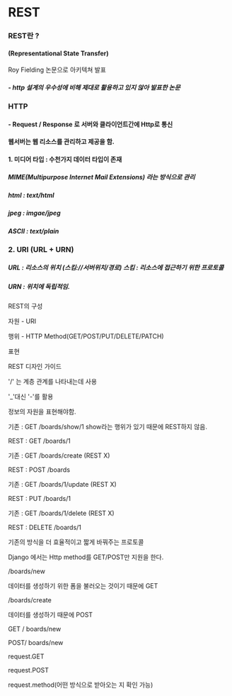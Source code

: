 # REST



### REST란 ?

#### (Representational State Transfer)

Roy Fielding 논문으로 아키텍쳐 발표

##### - http 설계의 우수성에 비해 제대로 활용하고 있지 않아 발표한 논문 





### HTTP

#### - Request / Response 로 서버와 클라이언트간에 Http로 통신





#### 웹서버는 웹 리소스를 관리하고 제공을 함.

#### 1. 미디어 타입 : 수천가지 데이터 타입이 존재

##### MIME(Multipurpose Internet Mail Extensions) 라는 방식으로 관리



##### html : text/html

##### jpeg : imgae/jpeg

##### ASCII : text/plain





### 2. URI (URL + URN)

##### URL : 리소스의 위치 (스킴://서버위치/경로) 스킴 : 리소스에 접근하기 위한 프로토콜

##### URN : 위치에 독립적임.



REST의 구성

자원 - URI

행위 - HTTP Method(GET/POST/PUT/DELETE/PATCH)

표현



REST 디자인 가이드

'/' 는 계층 관계를 나타내는데 사용

'_'대신 '-'를 활용

정보의 자원을 표현해야함.



기존 : GET /boards/show/1 show라는 행위가 있기 때문에 REST하지 않음.

REST : GET /boards/1



기존 : GET /boards/create (REST X)

REST : POST /boards



기존 : GET /boards/1/update (REST X)

REST : PUT /boards/1



기존 : GET /boards/1/delete (REST X)

REST : DELETE /boards/1



기존의 방식을 더 효율적이고 짧게 바꿔주는 프로토콜





Django 에서는 Http method를 GET/POST만 지원을 한다.



/boards/new

데이터를 생성하기 위한 폼을 불러오는 것이기 때문에  GET

/boards/create

데이터를 생성하기 때문에 POST





GET / boards/new

POST/ boards/new



request.GET

request.POST

request.method(어떤 방식으로 받아오는 지 확인 가능)







